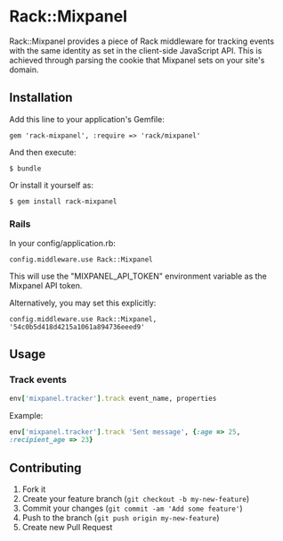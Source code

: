 # Rack::Mixpanel

Rack::Mixpanel provides a piece of Rack middleware for tracking events with
the same identity as set in the client-side JavaScript API. This is
achieved through parsing the cookie that Mixpanel sets on your site's
domain.

## Installation

Add this line to your application's Gemfile:

    gem 'rack-mixpanel', :require => 'rack/mixpanel'

And then execute:

    $ bundle

Or install it yourself as:

    $ gem install rack-mixpanel

### Rails

In your config/application.rb:

```
config.middleware.use Rack::Mixpanel
```

This will use the "MIXPANEL_API_TOKEN" environment variable as the
Mixpanel API token.

Alternatively, you may set this explicitly:

```
config.middleware.use Rack::Mixpanel, '54c0b5d418d4215a1061a894736eeed9'
```

## Usage

### Track events

```ruby
env['mixpanel.tracker'].track event_name, properties
```

Example:

```ruby
env['mixpanel.tracker'].track 'Sent message', {:age => 25,
:recipient_age => 23}
```

## Contributing

1. Fork it
2. Create your feature branch (`git checkout -b my-new-feature`)
3. Commit your changes (`git commit -am 'Add some feature'`)
4. Push to the branch (`git push origin my-new-feature`)
5. Create new Pull Request
